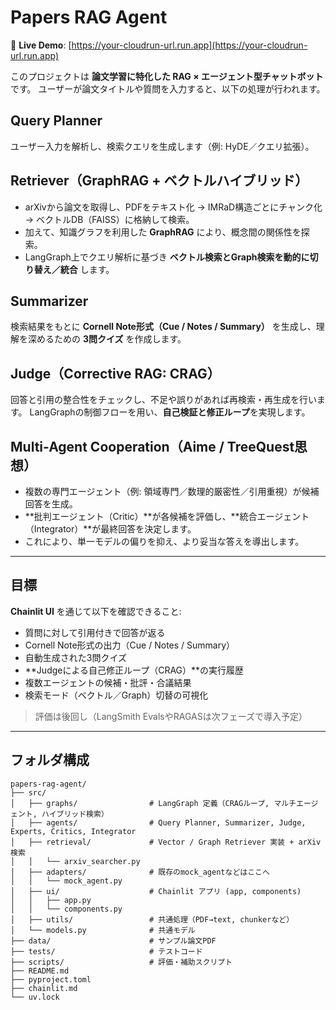 # Papers RAG Agent

<!-- CLOUDRUN_URL_START -->
🚀 **Live Demo**: [https://your-cloudrun-url.run.app](https://your-cloudrun-url.run.app)
<!-- CLOUDRUN_URL_END -->

このプロジェクトは **論文学習に特化した RAG × エージェント型チャットボット** です。
ユーザーが論文タイトルや質問を入力すると、以下の処理が行われます。

## Query Planner

ユーザー入力を解析し、検索クエリを生成します（例: HyDE／クエリ拡張）。

## Retriever（GraphRAG + ベクトルハイブリッド）

* arXivから論文を取得し、PDFをテキスト化 → IMRaD構造ごとにチャンク化 → ベクトルDB（FAISS）に格納して検索。
* 加えて、知識グラフを利用した **GraphRAG** により、概念間の関係性を探索。
* LangGraph上でクエリ解析に基づき **ベクトル検索とGraph検索を動的に切り替え／統合** します。

## Summarizer

検索結果をもとに **Cornell Note形式（Cue / Notes / Summary）** を生成し、理解を深めるための **3問クイズ** を作成します。

## Judge（Corrective RAG: CRAG）

回答と引用の整合性をチェックし、不足や誤りがあれば再検索・再生成を行います。
LangGraphの制御フローを用い、**自己検証と修正ループ**を実現します。

## Multi-Agent Cooperation（Aime / TreeQuest思想）

* 複数の専門エージェント（例: 領域専門／数理的厳密性／引用重視）が候補回答を生成。
* **批判エージェント（Critic）**が各候補を評価し、**統合エージェント（Integrator）**が最終回答を決定します。
* これにより、単一モデルの偏りを抑え、より妥当な答えを導出します。

---

## 目標

**Chainlit UI** を通じて以下を確認できること:

* 質問に対して引用付きで回答が返る
* Cornell Note形式の出力（Cue / Notes / Summary）
* 自動生成された3問クイズ
* **Judgeによる自己修正ループ（CRAG）**の実行履歴
* 複数エージェントの候補・批評・合議結果
* 検索モード（ベクトル／Graph）切替の可視化

> 評価は後回し（LangSmith EvalsやRAGASは次フェーズで導入予定）

---

## フォルダ構成

```tree
papers-rag-agent/
├── src/
│   ├── graphs/                # LangGraph 定義（CRAGループ, マルチエージェント, ハイブリッド検索）
│   ├── agents/                # Query Planner, Summarizer, Judge, Experts, Critics, Integrator
│   ├── retrieval/             # Vector / Graph Retriever 実装 + arXiv検索
│   │   └── arxiv_searcher.py
│   ├── adapters/              # 既存のmock_agentなどはここへ
│   │   └── mock_agent.py
│   ├── ui/                    # Chainlit アプリ (app, components)
│   │   ├── app.py
│   │   └── components.py
│   ├── utils/                 # 共通処理（PDF→text, chunkerなど）
│   └── models.py              # 共通モデル
├── data/                      # サンプル論文PDF
├── tests/                     # テストコード
├── scripts/                   # 評価・補助スクリプト
├── README.md
├── pyproject.toml
├── chainlit.md
└── uv.lock
```
